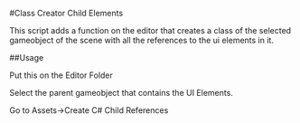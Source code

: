 #Class Creator Child Elements

This script adds a function on the editor that creates a class of the selected gameobject of the scene with all the references to the ui elements in it.

##Usage

Put this on the Editor Folder

Select the parent gameobject that contains the UI Elements.

Go to Assets->Create C# Child References